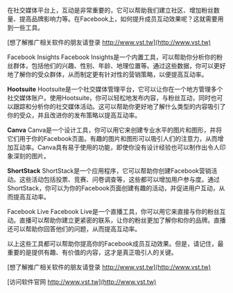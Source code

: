 在社交媒体平台上，互动是非常重要的，它可以帮助我们建立社区、增加粉丝数量、提高品牌影响力等。在Facebook上，如何提升成员互动效果呢？这就需要用到一些工具。

[想了解推广相关软件的朋友请登录 http://www.vst.tw](http://www.vst.tw)

Facebook Insights
Facebook Insights是一个内置工具，可以帮助你分析你的粉丝群体，包括他们的兴趣、性别、年龄、地理位置等。通过这些数据，你可以更好地了解你的受众群体，从而制定更有针对性的营销策略，以便提高互动率。

**Hootsuite**
Hootsuite是一个社交媒体管理平台，它可以让你在一个地方管理多个社交媒体账户。使用Hootsuite，你可以轻松地发布内容，与粉丝互动，同时也可以跟踪和分析你的社交媒体活动。这可以帮助你更好地了解什么类型的内容吸引了你的受众，并且改进你的发布策略以提高互动率。

**Canva**
Canva是一个设计工具，你可以用它来创建专业水平的图片和图形，并将它们用于你的Facebook页面。有趣的图片和图形可以吸引人们的注意力，从而增加互动率。Canva具有易于使用的功能，即使你没有设计经验也可以制作出令人印象深刻的图片。

**ShortStack**
ShortStack是一个应用程序，它可以帮助你创建Facebook营销活动。这些活动包括投票、竞赛、问卷调查等，这些都可以增加用户参与度。通过ShortStack，你可以为你的Facebook页面创建有趣的活动，并促进用户互动，从而提高互动率。

Facebook Live
Facebook Live是一个直播工具，你可以用它来直接与你的粉丝互动。直播可以帮助你建立更紧密的联系，让你的粉丝更加了解你和你的品牌。直播还可以帮助你回答他们的问题，从而提高互动率。

以上这些工具都可以帮助你提高你的Facebook成员互动效果。但是，请记住，最重要的是提供有趣、有价值的内容，这才是真正吸引人的关键。

[想了解推广相关软件的朋友请登录 http://www.vst.tw](http://www.vst.tw)


[访问软件官网 http://www.vst.tw](http://www.vst.tw)
